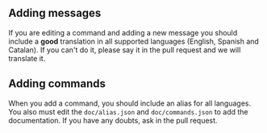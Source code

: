 ## Adding messages
If you are editing a command and adding a new message you should include a **good** translation in all supported languages (English, Spanish and Catalan). If you can't do it, please say it in the pull request and we will translate it.

## Adding commands
When you add a command, you should include an alias for all languages. You also must edit the `doc/alias.json` and `doc/commands.json` to add the documentation. If you have any doubts, ask in the pull request.
